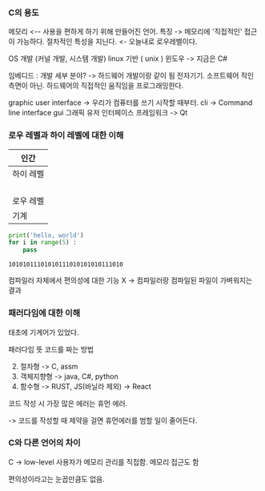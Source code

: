 ### C의 용도

메모리 <-- 사용을 편하게 하기 위해 만들어진 언어.
특징 -> 메모리에 '직접적인' 접근이 가능하다.
절차적인 특성을 지닌다. <- 오늘내로
로우레벨이다.

OS 개발 (커널 개발, 시스템 개발)
	linux 기반 ( unix )
	윈도우 -> 지금은 C#

임베디드 : 개발 세부 분야?
-> 하드웨어 개발이랑 같이 됨
전자기기. 소프트웨어 적인 측면이 아닌. 하드웨어의 직접적인 움직임을 프로그래밍한다.

graphic user interface -> 우리가 컴퓨터를 쓰기 시작할 때부터.
cli -> Command line interface
gui 그래픽 유저 인터페이스 
	프레임워크 -> Qt

### 로우 레벨과 하이 레벨에 대한 이해

| 인간    |
| ----- |
| 하이 레벨 |
|       |
|       |
|       |
|       |
| 로우 레벨 |
| 기계    |

```python
print('hello, world')
for i in range(5) :
	pass
```

```bin
10101011101010111010101010111010
```



컴파일러 자체에서 편의성에 대한 기능 X
-> 컴파일러랑 컴파일된 파일이 가벼워지는 결과

### 패러다임에 대한 이해

태초에 기계어가 있었다.

패러다임 뜻 코드를 짜는 방법

2. 절차형 -> C, assm
3. 객체지향형 -> java, C#, python
4. 함수형 -> RUST, JS(바닐라 제외) -> React

코드 작성 시 가장 많은 에러는 휴먼 에러.

-> 코드를 작성할 때 제약을 걸면 휴먼에러를 범할 일이 줄어든다.

### C와 다른 언어의 차이

C -> low-level
사용자가 메모리 관리를 직접함.
메모리 접근도 함

편의성이라고는 눈꼽만큼도 없음.